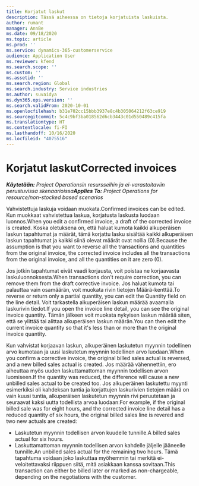 ```yaml
---
title: Korjatut laskut
description: Tässä aiheessa on tietoja korjatuista laskuista.
author: rumant
manager: AnnBe
ms.date: 09/18/2020
ms.topic: article
ms.prod: ''
ms.service: dynamics-365-customerservice
audience: Application User
ms.reviewer: kfend
ms.search.scope: ''
ms.custom: ''
ms.assetid: ''
ms.search.region: Global
ms.search.industry: Service industries
ms.author: suvaidya
ms.dyn365.ops.version: ''
ms.search.validFrom: 2020-10-01
ms.openlocfilehash: b31e702cc15bbb3937e8c4b305064212f63ce919
ms.sourcegitcommit: 5c4c9bf3ba018562d6cb3443c01d550489c415fa
ms.translationtype: HT
ms.contentlocale: fi-FI
ms.lasthandoff: 10/16/2020
ms.locfileid: "4075516"
---
```

# <a name="corrected-invoices"></a><span data-ttu-id="ae07c-103">Korjatut laskut</span><span class="sxs-lookup"><span data-stu-id="ae07c-103">Corrected invoices</span></span>

<span data-ttu-id="ae07c-104">_**Käytetään:** Project Operationsin resursseihin ja ei-varastoitaviin perustuvissa skenaarioissa_</span><span class="sxs-lookup"><span data-stu-id="ae07c-104">_**Applies To:** Project Operations for resource/non-stocked based scenarios_</span></span>

<span data-ttu-id="ae07c-105">Vahvistettuja laskuja voidaan muokata.</span><span class="sxs-lookup"><span data-stu-id="ae07c-105">Confirmed invoices can be edited.</span></span> <span data-ttu-id="ae07c-106">Kun muokkaat vahvistettua laskua, korjatusta laskusta luodaan luonnos.</span><span class="sxs-lookup"><span data-stu-id="ae07c-106">When you edit a confirmed invoice, a draft of the corrected invoice is created.</span></span> <span data-ttu-id="ae07c-107">Koska oletuksena on, että haluat kumota kaikki alkuperäisen laskun tapahtumat ja määrät, tämä korjattu lasku sisältää kaikki alkuperäisen laskun tapahtumat ja kaikki siinä olevat määrät ovat nollia (0).</span><span class="sxs-lookup"><span data-stu-id="ae07c-107">Because the assumption is that you want to reverse all the transactions and quantities from the original invoice, the corrected invoice includes all the transactions from the original invoice, and all the quantities on it are zero (0).</span></span>

<span data-ttu-id="ae07c-108">Jos jotkin tapahtumat eivät vaadi korjausta, voit poistaa ne korjaavasta laskuluonnoksesta.</span><span class="sxs-lookup"><span data-stu-id="ae07c-108">When transactions don't require correction, you can remove them from the draft corrective invoice.</span></span> <span data-ttu-id="ae07c-109">Jos haluat kumota tai palauttaa vain osamäärän, voit muokata rivin tietojen Määrä-kenttää.</span><span class="sxs-lookup"><span data-stu-id="ae07c-109">To reverse or return only a partial quantity, you can edit the Quantity field on the line detail.</span></span> <span data-ttu-id="ae07c-110">Voit tarkastella alkuperäisen laskun määrää avaamalla laskurivin tiedot.</span><span class="sxs-lookup"><span data-stu-id="ae07c-110">If you open the invoice line detail, you can see the original invoice quantity.</span></span> <span data-ttu-id="ae07c-111">Tämän jälkeen voit muokata nykyisen laskun määrää siten, että se ylittää tai alittaa alkuperäisen laskun määrän.</span><span class="sxs-lookup"><span data-stu-id="ae07c-111">You can then edit the current invoice quantity so that it's less than or more than the original invoice quantity.</span></span>

<span data-ttu-id="ae07c-112">Kun vahvistat korjaavan laskun, alkuperäinen laskutetun myynnin todellinen arvo kumotaan ja uusi laskutetun myynnin todellinen arvo luodaan.</span><span class="sxs-lookup"><span data-stu-id="ae07c-112">When you confirm a corrective invoice, the original billed sales actual is reversed, and a new billed sales actual is created.</span></span> <span data-ttu-id="ae07c-113">Jos määrää vähennettiin, ero aiheuttaa myös uuden laskuttamattoman myynnin todellisen arvon luomiseen.</span><span class="sxs-lookup"><span data-stu-id="ae07c-113">If the quantity was reduced, the difference will cause a new unbilled sales actual to be created too.</span></span> <span data-ttu-id="ae07c-114">Jos alkuperäinen laskutettu myynti esimerkiksi oli kahdeksan tuntia ja korjattujen laskurivien tietojen määrä on vain kuusi tuntia, alkuperäisen laskutetun myynnin rivi peruutetaan ja seuraavat kaksi uutta todellista arvoa luodaan:</span><span class="sxs-lookup"><span data-stu-id="ae07c-114">For example, if the original billed sale was for eight hours, and the corrected invoice line detail has a reduced quantity of six hours, the original billed sales line is revered and two new actuals are created:</span></span>

- <span data-ttu-id="ae07c-115">Laskutetun myynnin todellisen arvon kuudelle tunnille.</span><span class="sxs-lookup"><span data-stu-id="ae07c-115">A billed sales actual for six hours.</span></span>
- <span data-ttu-id="ae07c-116">Laskuttamattoman myynnin todellisen arvon kahdelle jäljelle jääneelle tunnille.</span><span class="sxs-lookup"><span data-stu-id="ae07c-116">An unbilled sales actual for the remaining two hours.</span></span> <span data-ttu-id="ae07c-117">Tämä tapahtuma voidaan joko laskuttaa myöhemmin tai merkitä ei-veloitettavaksi riippuen siitä, mitä asiakkaan kanssa sovitaan.</span><span class="sxs-lookup"><span data-stu-id="ae07c-117">This transaction can either be billed later or marked as non-chargeable, depending on the negotiations with the customer.</span></span>
